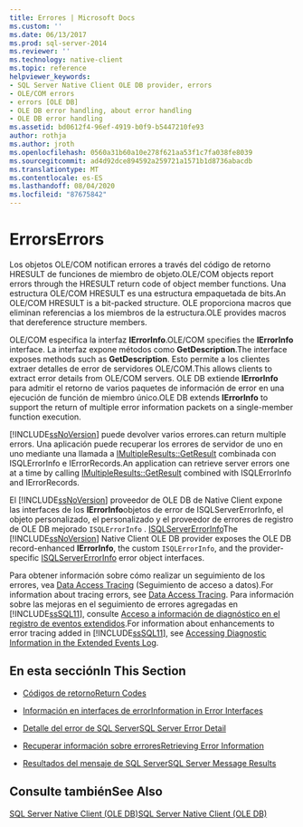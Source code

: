 ```yaml
---
title: Errores | Microsoft Docs
ms.custom: ''
ms.date: 06/13/2017
ms.prod: sql-server-2014
ms.reviewer: ''
ms.technology: native-client
ms.topic: reference
helpviewer_keywords:
- SQL Server Native Client OLE DB provider, errors
- OLE/COM errors
- errors [OLE DB]
- OLE DB error handling, about error handling
- OLE DB error handling
ms.assetid: bd0612f4-96ef-4919-b0f9-b5447210fe93
author: rothja
ms.author: jroth
ms.openlocfilehash: 0560a31b60a10e278f621aa53f1c7fa038fe8039
ms.sourcegitcommit: ad4d92dce894592a259721a1571b1d8736abacdb
ms.translationtype: MT
ms.contentlocale: es-ES
ms.lasthandoff: 08/04/2020
ms.locfileid: "87675842"
---
```

# <a name="errors"></a><span data-ttu-id="30080-102">Errors</span><span class="sxs-lookup"><span data-stu-id="30080-102">Errors</span></span>
  <span data-ttu-id="30080-103">Los objetos OLE/COM notifican errores a través del código de retorno HRESULT de funciones de miembro de objeto.</span><span class="sxs-lookup"><span data-stu-id="30080-103">OLE/COM objects report errors through the HRESULT return code of object member functions.</span></span> <span data-ttu-id="30080-104">Una estructura OLE/COM HRESULT es una estructura empaquetada de bits.</span><span class="sxs-lookup"><span data-stu-id="30080-104">An OLE/COM HRESULT is a bit-packed structure.</span></span> <span data-ttu-id="30080-105">OLE proporciona macros que eliminan referencias a los miembros de la estructura.</span><span class="sxs-lookup"><span data-stu-id="30080-105">OLE provides macros that dereference structure members.</span></span>  
  
 <span data-ttu-id="30080-106">OLE/COM especifica la interfaz **IErrorInfo**.</span><span class="sxs-lookup"><span data-stu-id="30080-106">OLE/COM specifies the **IErrorInfo** interface.</span></span> <span data-ttu-id="30080-107">La interfaz expone métodos como **GetDescription**.</span><span class="sxs-lookup"><span data-stu-id="30080-107">The interface exposes methods such as **GetDescription**.</span></span> <span data-ttu-id="30080-108">Esto permite a los clientes extraer detalles de error de servidores OLE/COM.</span><span class="sxs-lookup"><span data-stu-id="30080-108">This allows clients to extract error details from OLE/COM servers.</span></span> <span data-ttu-id="30080-109">OLE DB extiende **IErrorInfo** para admitir el retorno de varios paquetes de información de error en una ejecución de función de miembro único.</span><span class="sxs-lookup"><span data-stu-id="30080-109">OLE DB extends **IErrorInfo** to support the return of multiple error information packets on a single-member function execution.</span></span>  
  
 [!INCLUDE[ssNoVersion](../../includes/ssnoversion-md.md)] <span data-ttu-id="30080-110">puede devolver varios errores.</span><span class="sxs-lookup"><span data-stu-id="30080-110">can return multiple errors.</span></span> <span data-ttu-id="30080-111">Una aplicación puede recuperar los errores de servidor de uno en uno mediante una llamada a [IMultipleResults::GetResult](https://go.microsoft.com/fwlink/?LinkId=129630) combinada con ISQLErrorInfo e IErrorRecords.</span><span class="sxs-lookup"><span data-stu-id="30080-111">An application can retrieve server errors one at a time by calling [IMultipleResults::GetResult](https://go.microsoft.com/fwlink/?LinkId=129630) combined with ISQLErrorInfo and IErrorRecords.</span></span>  
  
 <span data-ttu-id="30080-112">El [!INCLUDE[ssNoVersion](../../includes/ssnoversion-md.md)] proveedor de OLE DB de Native Client expone las interfaces de los **IErrorInfo**objetos de error de ISQLServerErrorInfo, el objeto personalizado, el personalizado y el proveedor de errores de registro de OLE DB mejorado `ISQLErrorInfo` . [ISQLServerErrorInfo](../../database-engine/dev-guide/isqlservererrorinfo-ole-db.md)</span><span class="sxs-lookup"><span data-stu-id="30080-112">The [!INCLUDE[ssNoVersion](../../includes/ssnoversion-md.md)] Native Client OLE DB provider exposes the OLE DB record-enhanced **IErrorInfo**, the custom `ISQLErrorInfo`, and the provider-specific [ISQLServerErrorInfo](../../database-engine/dev-guide/isqlservererrorinfo-ole-db.md) error object interfaces.</span></span>  
  
 <span data-ttu-id="30080-113">Para obtener información sobre cómo realizar un seguimiento de los errores, vea [Data Access Tracing](https://go.microsoft.com/fwlink/?LinkId=125805) (Seguimiento de acceso a datos).</span><span class="sxs-lookup"><span data-stu-id="30080-113">For information about tracing errors, see [Data Access Tracing](https://go.microsoft.com/fwlink/?LinkId=125805).</span></span> <span data-ttu-id="30080-114">Para información sobre las mejoras en el seguimiento de errores agregadas en [!INCLUDE[ssSQL11](../../includes/sssql11-md.md)], consulte [Acceso a información de diagnóstico en el registro de eventos extendidos](../native-client/features/accessing-diagnostic-information-in-the-extended-events-log.md).</span><span class="sxs-lookup"><span data-stu-id="30080-114">For information about enhancements to error tracing added in [!INCLUDE[ssSQL11](../../includes/sssql11-md.md)], see [Accessing Diagnostic Information in the Extended Events Log](../native-client/features/accessing-diagnostic-information-in-the-extended-events-log.md).</span></span>  
  
## <a name="in-this-section"></a><span data-ttu-id="30080-115">En esta sección</span><span class="sxs-lookup"><span data-stu-id="30080-115">In This Section</span></span>  
  
-   [<span data-ttu-id="30080-116">Códigos de retorno</span><span class="sxs-lookup"><span data-stu-id="30080-116">Return Codes</span></span>](return-codes.md)  
  
-   [<span data-ttu-id="30080-117">Información en interfaces de error</span><span class="sxs-lookup"><span data-stu-id="30080-117">Information in Error Interfaces</span></span>](information-in-error-interfaces.md)  
  
-   [<span data-ttu-id="30080-118">Detalle del error de SQL Server</span><span class="sxs-lookup"><span data-stu-id="30080-118">SQL Server Error Detail</span></span>](sql-server-error-detail.md)  
  
-   [<span data-ttu-id="30080-119">Recuperar información sobre errores</span><span class="sxs-lookup"><span data-stu-id="30080-119">Retrieving Error Information</span></span>](retrieving-error-information.md)  
  
-   [<span data-ttu-id="30080-120">Resultados del mensaje de SQL Server</span><span class="sxs-lookup"><span data-stu-id="30080-120">SQL Server Message Results</span></span>](sql-server-message-results.md)  
  
## <a name="see-also"></a><span data-ttu-id="30080-121">Consulte también</span><span class="sxs-lookup"><span data-stu-id="30080-121">See Also</span></span>  
 [<span data-ttu-id="30080-122">SQL Server Native Client &#40;OLE DB&#41;</span><span class="sxs-lookup"><span data-stu-id="30080-122">SQL Server Native Client &#40;OLE DB&#41;</span></span>](../native-client/ole-db/sql-server-native-client-ole-db.md)  
  
  
